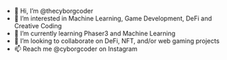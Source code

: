 - 👋 Hi, I’m @thecyborgcoder
- 👀 I’m interested in Machine Learning, Game Development, DeFi and Creative Coding
- 🌱 I’m currently learning Phaser3 and Machine Learning
- 💞️ I’m looking to collaborate on DeFi, NFT, and/or web gaming projects
- 📫 Reach me @cyborgcoder on Instagram


